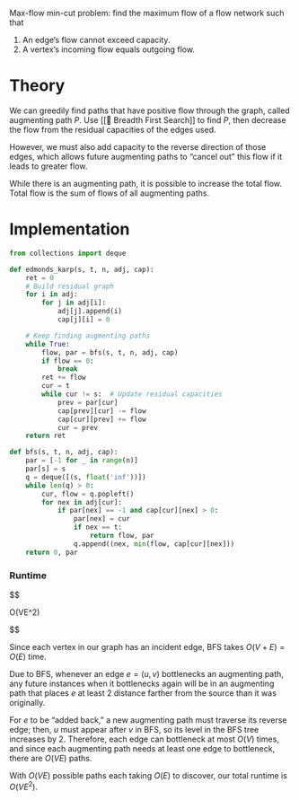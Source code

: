 

Max-flow min-cut problem: find the maximum flow of a flow network such that
1. An edge’s flow cannot exceed capacity.
2. A vertex’s incoming flow equals outgoing flow.

# Theory
We can greedily find paths that have positive flow through the graph, called augmenting path $P$. Use [[🚋 Breadth First Search]] to find $P$, then decrease the flow from the residual capacities of the edges used.

However, we must also add capacity to the reverse direction of those edges, which allows future augmenting paths to “cancel out” this flow if it leads to greater flow.

While there is an augmenting path, it is possible to increase the total flow. Total flow is the sum of flows of all augmenting paths.

# Implementation
```python
from collections import deque

def edmonds_karp(s, t, n, adj, cap):
	ret = 0
	# Build residual graph
	for i in adj:
		for j in adj[i]:
			adj[j].append(i)
			cap[j][i] = 0

	# Keep finding augmenting paths
	while True:
		flow, par = bfs(s, t, n, adj, cap)
		if flow == 0:
			break
		ret += flow
		cur = t
		while cur != s:  # Update residual capacities
			prev = par[cur]
			cap[prev][cur] -= flow
			cap[cur][prev] += flow
			cur = prev
	return ret

def bfs(s, t, n, adj, cap):
	par = [-1 for _ in range(n)]
	par[s] = s
	q = deque([(s, float('inf'))])
	while len(q) > 0:
		cur, flow = q.popleft()
		for nex in adj[cur]:
			if par[nex] == -1 and cap[cur][nex] > 0:
				par[nex] = cur
				if nex == t:
					return flow, par
				q.append((nex, min(flow, cap[cur][nex]))
	return 0, par
```

### Runtime

$$

 O(VE^2) 

$$

Since each vertex in our graph has an incident edge, BFS takes $O(V + E) = O(E)$ time.

Due to BFS, whenever an edge $e = (u, v)$ bottlenecks an augmenting path, any future instances when it bottlenecks again will be in an augmenting path that places $e$ at least $2$ distance farther from the source than it was originally.

For $e$ to be “added back,” a new augmenting path must traverse its reverse edge; then, $u$ must appear after $v$ in BFS, so its level in the BFS tree increases by $2$. Therefore, each edge can bottleneck at most $O(V)$ times, and since each augmenting path needs at least one edge to bottleneck, there are $O(VE)$ paths.

With $O(VE)$ possible paths each taking $O(E)$ to discover, our total runtime is $O(VE^2)$.


